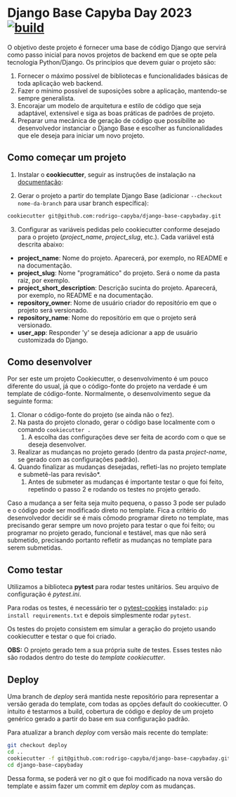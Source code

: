 # Django Base Capyba Day 2023 [![build](https://github.com/rodrigo-capyba/django-base-capybaday/actions/workflows/main.yml/badge.svg?branch=main)](https://github.com/rodrigo-capyba/django-base-capybaday/actions/workflows/main.yml)

O objetivo deste projeto é fornecer uma base de código Django que servirá como passo inicial para novos projetos de backend em que se opte pela tecnologia Python/Django. Os princípios que devem guiar o projeto são:

1. Fornecer o máximo possível de bibliotecas e funcionalidades básicas de toda aplicação web backend. 
2. Fazer o mínimo possível de suposições sobre a aplicação, mantendo-se sempre generalista.
3. Encorajar um modelo de arquitetura e estilo de código que seja adaptável, extensível e siga as boas práticas de padrões de projeto.
4. Preparar uma mecânica de geração de código que possibilite ao desenvolvedor instanciar o Django Base e escolher as funcionalidades que ele deseja para iniciar um novo projeto.

## Como começar um projeto

1. Instalar o **cookiecutter**, seguir as instruções de instalação na [documentação](https://cookiecutter.readthedocs.io/en/1.7.2/installation.html):

2. Gerar o projeto a partir do template Django Base (adicionar `--checkout nome-da-branch` para usar branch específica):
```bash
cookiecutter git@github.com:rodrigo-capyba/django-base-capybaday.git
```

3. Configurar as variáveis pedidas pelo cookiecutter conforme desejado para o projeto (*project_name*, *project_slug*, etc.). Cada variável está descrita abaixo:

- **project_name**: Nome do projeto. Aparecerá, por exemplo, no README e na documentação.
- **project_slug**: Nome "programático" do projeto. Será o nome da pasta raiz, por exemplo.
- **project_short_description**: Descrição sucinta do projeto. Aparecerá, por exemplo, no README e na documentação.
- **repository_owner**: Nome de usuário criador do repositório em que o projeto será versionado.
- **repository_name**: Nome do repositório em que o projeto será versionado.
- **user_app**: Responder 'y' se deseja adicionar a app de usuário customizada do Django.

## Como desenvolver

Por ser este um projeto Cookiecutter, o desenvolvimento é um pouco diferente do usual, já que o código-fonte do projeto na verdade é um template de código-fonte. Normalmente, o desenvolvimento segue da seguinte forma:

1. Clonar o código-fonte do projeto (se ainda não o fez).
2. Na pasta do projeto clonado, gerar o código base localmente com o comando `cookiecutter .`
    1. A escolha das configurações deve ser feita de acordo com o que se deseja desenvolver.
3. Realizar as mudanças no projeto gerado (dentro da pasta _project-name_, se gerado com as configurações padrão).
4. Quando finalizar as mudanças desejadas, refleti-las no projeto template e submetê-las para revisão*.
    1. Antes de submeter as mudanças é importante testar o que foi feito, repetindo o passo 2 e rodando os testes no projeto gerado. 

Caso a mudança a ser feita seja muito pequena, o passo 3 pode ser pulado e o código pode ser modificado direto no template. Fica a critério do desenvolvedor decidir se é mais cômodo programar direto no template, mas precisando gerar sempre um novo projeto para testar o que foi feito; ou programar no projeto gerado, funcional e testável, mas que não será submetido, precisando portanto refletir as mudanças no template para serem submetidas.

## Como testar

Utilizamos a biblioteca **pytest** para rodar testes unitários. Seu arquivo de configuração é *pytest.ini*.

Para rodas os testes, é necessário ter o [pytest-cookies](https://pytest-cookies.readthedocs.io/en/latest/) instalado: `pip install requirements.txt` e depois simplesmente rodar `pytest`.

Os testes do projeto consistem em simular a geração do projeto usando cookiecutter e testar o que foi criado.

**OBS:** O projeto gerado tem a sua própria suíte de testes. Esses testes não são rodados dentro do teste do *template cookiecutter*.

## Deploy

Uma branch de *deploy* será mantida neste repositório para representar a versão gerada do template, com todas as opções default do cookiecutter. O intuito é testarmos a build, cobertura de código e deploy de um projeto genérico gerado a partir do base em sua configuração padrão.

Para atualizar a branch *deploy* com versão mais recente do template:

```bash
git checkout deploy
cd ..
cookiecutter -f git@github.com:rodrigo-capyba/django-base-capybaday.git --no-input
cd django-base-capybaday
```

Dessa forma, se poderá ver no git o que foi modificado na nova versão do template e assim fazer um commit em *deploy* com as mudanças.

